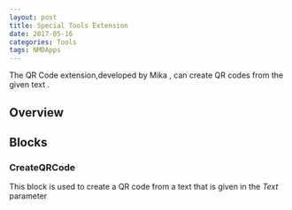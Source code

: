 ```yaml
---
layout: post
title: Special Tools Extension
date: 2017-05-16
categories: Tools
tags: NMDApps
---
```



The QR Code extension,developed by Mika , can create QR codes from the given text .

## Overview

## Blocks

### CreateQRCode

This block is used to create a QR code from a text that is given in the _Text_ parameter
